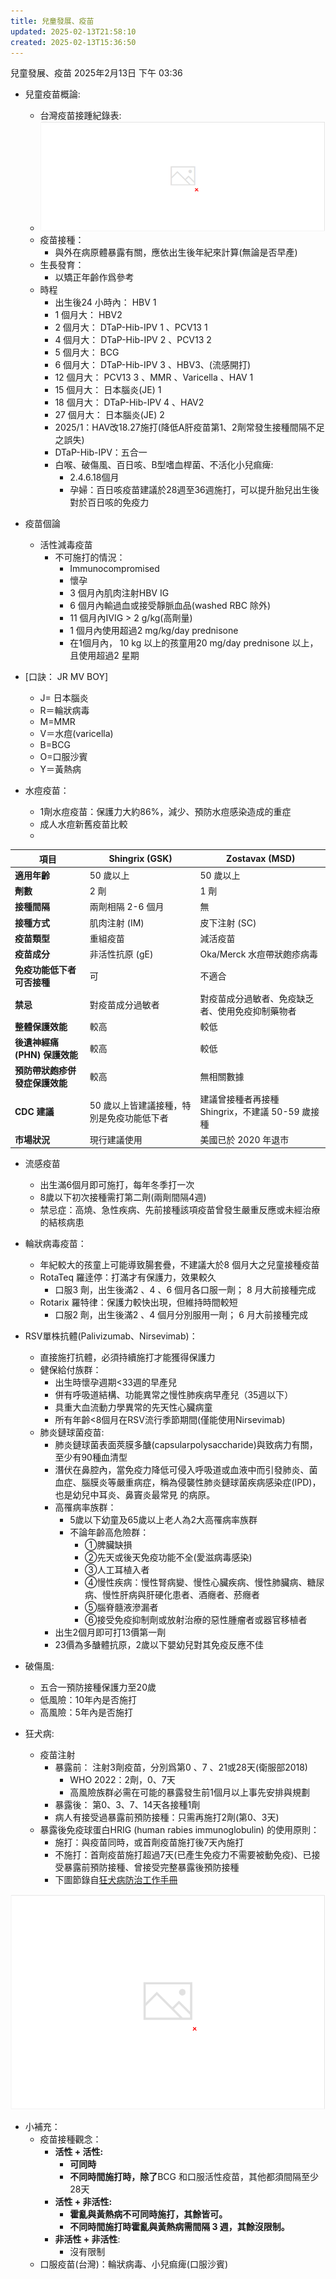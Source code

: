```yaml
---
title: 兒童發展、疫苗
updated: 2025-02-13T21:58:10
created: 2025-02-13T15:36:50
---
```


兒童發展、疫苗
2025年2月13日
下午 03:36
- 兒童疫苗概論:
  - 台灣疫苗接踵紀錄表:
  - ![image1](../../../resources/9f224afc1cfb400b9d57ac4758aeed4c.png)
  - 疫苗接種：
    - 與外在病原體暴露有關，應依出生後年紀來計算(無論是否早產)
  - 生長發育：
    - 以矯正年齡作爲參考
  - 時程
    - 出生後24 小時內： HBV 1
    - 1 個月大： HBV2
    - 2 個月大： DTaP-Hib-IPV 1 、PCV13 1
    - 4 個月大： DTaP-Hib-IPV 2 、PCV13 2
    - 5 個月大： BCG
    - 6 個月大： DTaP-Hib-IPV 3 、HBV3、(流感開打)
    - 12 個月大： PCV13 3 、MMR 、Varicella 、HAV 1
    - 15 個月大： 日本腦炎(JE) 1
    - 18 個月大： DTaP-Hib-IPV 4 、HAV2
    - 27 個月大： 日本腦炎(JE) 2
    - 2025/1：HAV改18.27施打(降低A肝疫苗第1、2劑常發生接種間隔不足之誤失)
    - DTaP-Hib-IPV：五合一
    - 白喉、破傷風、百日咳、B型嗜血桿菌、不活化小兒痲痺:
      - 2.4.6.18個月
      - 孕婦：百日咳疫苗建議於28週至36週施打，可以提升胎兒出生後對於百日咳的免疫力
- 疫苗個論
  - 活性減毒疫苗
    - 不可施打的情況：
      - Immunocompromised
      - 懷孕
      - 3 個月內肌肉注射HBV IG
      - 6 個月內輸過血或接受靜脈血品(washed RBC 除外)
      - 11 個月內IVIG \> 2 g/kg(高劑量)
      - 1 個月內使用超過2 mg/kg/day prednisone
      - 在1個月內， 10 kg 以上的孩童用20 mg/day prednisone 以上，且使用超過2 星期

- \[口訣： JR MV BOY\]
  - J= 日本腦炎
  - R＝輪狀病毒
  - M=MMR
  - V＝水痘(varicella)
  - B=BCG
  - O=口服沙賓
  - Y＝黃熱病

- 水痘疫苗：
  - 1劑水痘疫苗：保護力大約86%，減少、預防水痘感染造成的重症
  - 成人水痘新舊疫苗比較
  - 
| **項目**                       | **Shingrix (GSK)**                        | **Zostavax (MSD)**                               |
|--------------------------------|-------------------------------------------|--------------------------------------------------|
| **適用年齡**                   | 50 歲以上                                 | 50 歲以上                                        |
| **劑數**                       | 2 劑                                      | 1 劑                                             |
| **接種間隔**                   | 兩劑相隔 2-6 個月                         | 無                                               |
| **接種方式**                   | 肌肉注射 (IM)                             | 皮下注射 (SC)                                    |
| **疫苗類型**                   | 重組疫苗                                  | 減活疫苗                                         |
| **疫苗成分**                   | 非活性抗原 (gE)                           | Oka/Merck 水痘帶狀皰疹病毒                       |
| **免疫功能低下者可否接種**     | 可                                        | 不適合                                           |
| **禁忌**                       | 對疫苗成分過敏者                          | 對疫苗成分過敏者、免疫缺乏者、使用免疫抑制藥物者 |
| **整體保護效能**               | 較高                                      | 較低                                             |
| **後遺神經痛 (PHN) 保護效能**  | 較高                                      | 較低                                             |
| **預防帶狀皰疹併發症保護效能** | 較高                                      | 無相關數據                                       |
| **CDC 建議**                   | 50 歲以上皆建議接種，特別是免疫功能低下者 | 建議曾接種者再接種 Shingrix，不建議 50-59 歲接種 |
| **市場狀況**                   | 現行建議使用                              | 美國已於 2020 年退市                             |

- 流感疫苗
  - 出生滿6個月即可施打，每年冬季打一次
  - 8歲以下初次接種需打第二劑(兩劑間隔4週)
  - 禁忌症：高燒、急性疾病、先前接種該項疫苗曾發生嚴重反應或未經治療的結核病患
- 輪狀病毒疫苗：
  - 年紀較大的孩童上可能導致腸套疊，不建議大於8 個月大之兒童接種疫苗
  - RotaTeq 羅逹停：打滿才有保護力，效果較久
    - 口服3 劑，出生後滿2 、4 、6 個月各口服一劑； 8 月大前接種完成
  - Rotarix 羅特律：保護力較快出現，但維持時間較短
    - 口服2 劑，出生後滿2 、4 個月分別服用一劑； 6 月大前接種完成
- RSV單株抗體(Palivizumab、Nirsevimab)：
  - 直接施打抗體，必須持續施打才能獲得保護力
  - 健保給付族群：
    - 出生時懷孕週期\<33週的早產兒
    - 併有呼吸道結構、功能異常之慢性肺疾病早產兒（35週以下）
    - 具重大血流動力學異常的先天性心臟病童
    - 所有年齡\<8個月在RSV流行季節期間(僅能使用Nirsevimab)
  - 肺炎鏈球菌疫苗:
    - 肺炎鏈球菌表面莢膜多醣(capsularpolysaccharide)與致病力有關，至少有90種血清型
    - 潛伏在鼻腔內，當免疫力降低可侵入呼吸道或血液中而引發肺炎、菌血症、腦膜炎等嚴重病症，稱為侵襲性肺炎鏈球菌疾病感染症(IPD)，也是幼兒中耳炎、鼻竇炎最常見 的病原。
    - 高罹病率族群：
      - 5歲以下幼童及65歲以上老人為2大高罹病率族群
      - 不論年齡高危險群：
        - ①脾臟缺損
        - ②先天或後天免疫功能不全(愛滋病毒感染)
        - ③人工耳植入者
        - ④慢性疾病：慢性腎病變、慢性心臟疾病、慢性肺臟病、糖尿病、慢性肝病與肝硬化患者、酒癮者、菸癮者
        - ⑤腦脊髓液滲漏者
        - ⑥接受免疫抑制劑或放射治療的惡性腫瘤者或器官移植者
    - 出生2個月即可打13價第一劑
    - 23價為多醣體抗原，2歲以下嬰幼兒對其免疫反應不佳

- 破傷風:
  - 五合一預防接種保護力至20歲
  - 低風險：10年內是否施打
  - 高風險：5年內是否施打
- 狂犬病:
  - 疫苗注射
    - 暴露前： 注射3劑疫苗，分別爲第0 、7 、21或28天(衛服部2018)
      - WHO 2022：2劑，0、7天
      - 高風險族群必需在可能的暴露發生前1個月以上事先安排與規劃
    - 暴露後： 第0、3、7、14天各接種1劑
    - 病人有接受過暴露前預防接種：只需再施打2劑(第0、3天)
  - 暴露後免疫球蛋白HRIG (human rabies immunoglobulin) 的使用原則：
    - 施打：與疫苗同時，或首劑疫苗施打後7天內施打
    - 不施打：首劑疫苗施打超過7天(已產生免疫力不需要被動免疫)、已接受暴露前預防接種、曾接受完整暴露後預防接種
    - 下圖節錄自[狂犬病防治工作手冊](https://bit.ly/2GWJQEx)

![image2](../../../resources/7a24abe1aea848ba87db6d74bfd8b721.png)
- 小補充：
  - 疫苗接種觀念：
    - **活性 + 活性:**
      - **可同時**
      - **不同時間施打時，除了**BCG 和口服活性疫苗，其他都須間隔至少28天
    - **活性 + 非活性:**
      - **霍亂與黃熱病不可同時施打，其餘皆可。**
      - **不同時間施打時霍亂與黃熱病需間隔 3 週，其餘沒限制。**
    - **非活性 + 非活性**:
      - 沒有限制
  - 口服疫苗(台灣)：輪狀病毒、小兒痲痺(口服沙賓)
